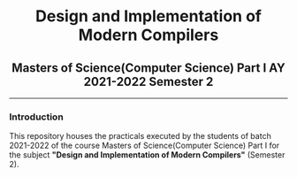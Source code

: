 # <center>Design and Implementation of Modern Compilers </center>

## <center>Masters of Science(Computer Science) Part I AY 2021-2022 Semester 2</center>

---

### Introduction

This repository houses the practicals executed by the students of batch 2021-2022 of the course Masters of Science(Computer Science) Part I for the subject **"Design and Implementation of Modern Compilers"** (Semester 2).